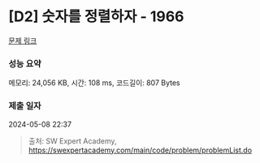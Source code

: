 # [D2] 숫자를 정렬하자 - 1966 

[문제 링크](https://swexpertacademy.com/main/code/problem/problemDetail.do?contestProbId=AV5PrmyKAWEDFAUq) 

### 성능 요약

메모리: 24,056 KB, 시간: 108 ms, 코드길이: 807 Bytes

### 제출 일자

2024-05-08 22:37



> 출처: SW Expert Academy, https://swexpertacademy.com/main/code/problem/problemList.do